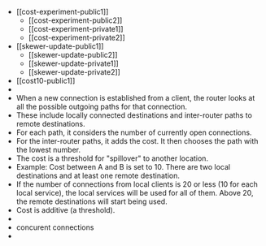 - [[cost-experiment-public1]]
	- [[cost-experiment-public2]]
	- [[cost-experiment-private1]]
	- [[cost-experiment-private2]]
- [[skewer-update-public1]]
	- [[skewer-update-public2]]
	- [[skewer-update-private1]]
	- [[skewer-update-private2]]
- [[cost10-public1]]
-
- When a new connection is established from a client, the router looks at all the possible outgoing paths for that connection.
- These include locally connected destinations and inter-router paths to remote destinations.
- For each path, it considers the number of currently open connections.
- For the inter-router paths, it adds the cost.  It then chooses the path with the lowest number.
- The cost is a threshold for "spillover" to another location.
- Example:  Cost between A and B is set to 10.  There are two local destinations and at least one remote destination.
- If the number of connections from local clients is 20 or less (10 for each local service), the local services will be used for all of them.  Above 20, the remote destinations will start being used.
- Cost is additive (a threshold).
-
- concurent connections
-